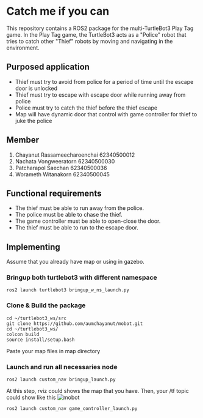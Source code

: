 # Catch me if you can
This repository contains a ROS2 package for the multi-TurtleBot3 Play Tag game. In the Play Tag game, the TurtleBot3 acts as a "Police" robot that tries to catch other "Thief" robots by moving and navigating in the environment.

## Purposed application
- Thief must try to avoid from police for a period of time until the escape door is unlocked
- Thief must try to escape with escape door while running away from police
- Police must try to catch the thief before the thief escape
- Map will have dynamic door that control with game controller for thief to juke the police

## Member
1. Chayanut Rassameecharoenchai 62340500012
2. Nachata Vongweeratorn 62340500030
3. Patcharapol Saechan 62340500036
4. Worameth Witanakorn 62340500045

## Functional requirements
- The thief must be able to run away from the police.
- The police must be able to chase the thief.
- The game controller must be able to open-close the door.
- The thief must be able to run to the escape door.

## Implementing
Assume that you already have map or using in gazebo.
### Bringup both turtlebot3 with different namespace
```
ros2 launch turtlebot3 bringup_w_ns_launch.py
```
### Clone & Build the package
```
cd ~/turtlebot3_ws/src
git clone https://github.com/aumchayanut/mobot.git
cd ~/turtlebot3_ws/
colcon build
source install/setup.bash
```
Paste your map files in map directory
### Launch and run all necessaries node
```
ros2 launch custom_nav bringup_launch.py
```
At this step, rviz could shows the map that you have. Then, your /tf topic could show like this
![mobot](mobot/images/S__41312259.jpg)
```
ros2 launch custom_nav game_controller_launch.py
```
